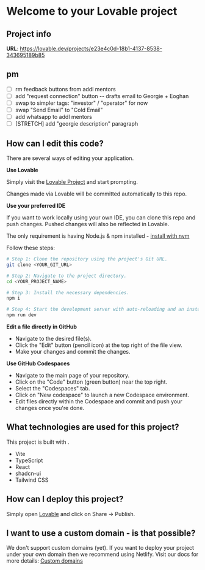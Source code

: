 # Welcome to your Lovable project

## Project info

**URL**: https://lovable.dev/projects/e23e4c0d-18b1-4137-8538-343695189b85

## pm

- [ ] rm feedback buttons from addl mentors
- [ ] add "request connection" button -- drafts email to Georgie + Eoghan
- [ ] swap to simpler tags: "investor" / "operator" for now
- [ ] swap "Send Email" to "Cold Email"
- [ ] add whatsapp to addl mentors
- [ ] [STRETCH] add "georgie description" paragraph

## How can I edit this code?

There are several ways of editing your application.

**Use Lovable**

Simply visit the [Lovable Project](https://lovable.dev/projects/e23e4c0d-18b1-4137-8538-343695189b85) and start prompting.

Changes made via Lovable will be committed automatically to this repo.

**Use your preferred IDE**

If you want to work locally using your own IDE, you can clone this repo and push changes. Pushed changes will also be reflected in Lovable.

The only requirement is having Node.js & npm installed - [install with nvm](https://github.com/nvm-sh/nvm#installing-and-updating)

Follow these steps:

```sh
# Step 1: Clone the repository using the project's Git URL.
git clone <YOUR_GIT_URL>

# Step 2: Navigate to the project directory.
cd <YOUR_PROJECT_NAME>

# Step 3: Install the necessary dependencies.
npm i

# Step 4: Start the development server with auto-reloading and an instant preview.
npm run dev
```

**Edit a file directly in GitHub**

- Navigate to the desired file(s).
- Click the "Edit" button (pencil icon) at the top right of the file view.
- Make your changes and commit the changes.

**Use GitHub Codespaces**

- Navigate to the main page of your repository.
- Click on the "Code" button (green button) near the top right.
- Select the "Codespaces" tab.
- Click on "New codespace" to launch a new Codespace environment.
- Edit files directly within the Codespace and commit and push your changes once you're done.

## What technologies are used for this project?

This project is built with .

- Vite
- TypeScript
- React
- shadcn-ui
- Tailwind CSS

## How can I deploy this project?

Simply open [Lovable](https://lovable.dev/projects/e23e4c0d-18b1-4137-8538-343695189b85) and click on Share -> Publish.

## I want to use a custom domain - is that possible?

We don't support custom domains (yet). If you want to deploy your project under your own domain then we recommend using Netlify. Visit our docs for more details: [Custom domains](https://docs.lovable.dev/tips-tricks/custom-domain/)
